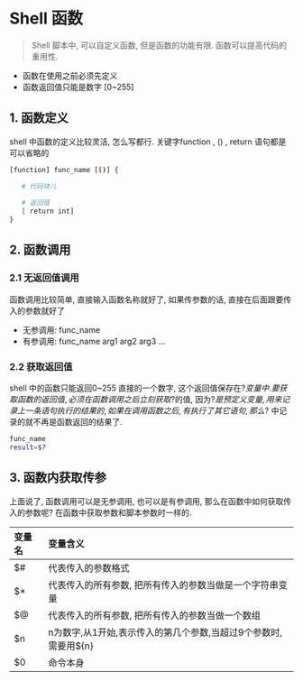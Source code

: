 # Shell 函数
> Shell 脚本中, 可以自定义函数, 但是函数的功能有限. 函数可以提高代码的重用性.

* 函数在使用之前必须先定义
* 函数返回值只能是数字 [0~255]

## 1. 函数定义
shell 中函数的定义比较灵活, 怎么写都行. 关键字function , () , return 语句都是可以省略的
```bash
[function] func_name [()] {

   # 代码块儿
   
   # 返回值
   [ return int]
}
```

## 2. 函数调用
### 2.1 无返回值调用
函数调用比较简单, 直接输入函数名称就好了, 如果传参数的话, 直接在后面跟要传入的参数就好了
* 无参调用: func_name 
* 有参调用: func_name arg1 arg2 arg3 ...

### 2.2 获取返回值
shell 中的函数只能返回0~255 直接的一个数字, 这个返回值保存在$? 变量中. 要获取函数的返回值, 必须在函数调用之后立刻获取$?的值, 因为$? 是预定义变量,用来记录上一条语句执行的结果的, 如果在调用函数之后, 有执行了其它语句, 那么$? 中记录的就不再是函数返回的结果了.

```bash
func_name
result=$?
```

## 3. 函数内获取传参
上面说了, 函数调用可以是无参调用, 也可以是有参调用, 那么在函数中如何获取传入的参数呢? 在函数中获取参数和脚本参数时一样的.


| 变量名 | 变量含义 |
| :--- | :--- |
| $# | 代表传入的参数格式 |
| $* | 代表传入的所有参数, 把所有传入的参数当做是一个字符串变量 |
| $@ | 代表传入的所有参数, 把所有传入的参数当做一个数组 |
| $n | n为数字,从1开始,表示传入的第几个参数,当超过9个参数时,需要用${n} |
| $0 | 命令本身| |

